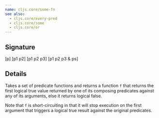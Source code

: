 ```yaml
---
name: cljs.core/some-fn
see also:
  - cljs.core/every-pred
  - cljs.core/some
  - cljs.core/or
---
```


## Signature
[p]
[p1 p2]
[p1 p2 p3]
[p1 p2 p3 & ps]


## Details

Takes a set of predicate functions and returns a function `f` that returns the
first logical true value returned by one of its composing predicates against any
of its arguments, else it returns logical false.

Note that `f` is short-circuiting in that it will stop execution on the first
argument that triggers a logical true result against the original predicates.
